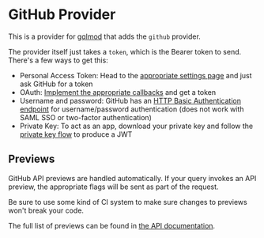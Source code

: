 GitHub Provider
===============

This is a provider for [gqlmod](https://pypi.org/project/gqlmod/) that adds the
`github` provider.

The provider itself just takes a `token`, which is the Bearer token to send. 
There's a few ways to get this:

* Personal Access Token: Head to the [appropriate settings page](https://github.com/settings/tokens) and just ask GitHub for a token
* OAuth: [Implement the appropriate callbacks](https://developer.github.com/v3/guides/basics-of-authentication/) and get a token
* Username and password: GitHub has an [HTTP Basic Authentication endpoint](https://developer.github.com/v3/auth/#via-username-and-password) for username/password authentication (does not work with SAML SSO or two-factor authentication)
* Private Key: To act as an app, download your private key and follow the [private key flow](https://developer.github.com/apps/building-github-apps/authenticating-with-github-apps/) to produce a JWT

Previews
--------

GitHub API previews are handled automatically. If your query invokes an API
preview, the appropriate flags will be sent as part of the request.

Be sure to use some kind of CI system to make sure changes to previews won't
break your code.

The full list of previews can be found in [the API documentation](https://developer.github.com/v4/previews/).

